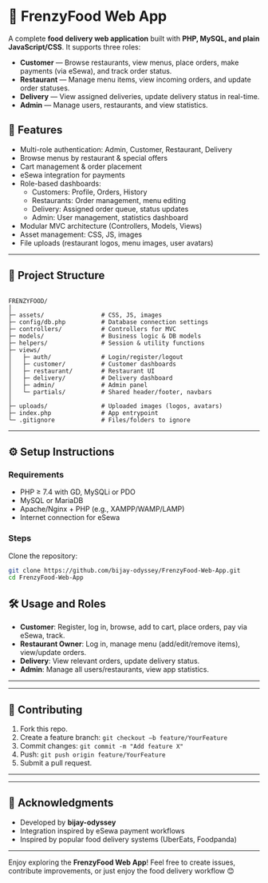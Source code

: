 

# 🍔 FrenzyFood Web App

A complete **food delivery web application** built with **PHP, MySQL, and plain JavaScript/CSS**. It supports three roles:

- **Customer** — Browse restaurants, view menus, place orders, make payments (via eSewa), and track order status.
- **Restaurant** — Manage menu items, view incoming orders, and update order statuses.
- **Delivery** — View assigned deliveries, update delivery status in real-time.
- **Admin** — Manage users, restaurants, and view statistics.


## 🚀 Features

- Multi-role authentication: Admin, Customer, Restaurant, Delivery
- Browse menus by restaurant & special offers
- Cart management & order placement
- eSewa integration for payments
- Role-based dashboards:
  - Customers: Profile, Orders, History
  - Restaurants: Order management, menu editing
  - Delivery: Assigned order queue, status updates
  - Admin: User management, statistics dashboard
- Modular MVC architecture (Controllers, Models, Views)
- Asset management: CSS, JS, images
- File uploads (restaurant logos, menu images, user avatars)

---

## 📁 Project Structure

```

FRENZYFOOD/
│
├─ assets/                # CSS, JS, images
├─ config/db.php          # Database connection settings
├─ controllers/           # Controllers for MVC
├─ models/                # Business logic & DB models
├─ helpers/               # Session & utility functions
├─ views/
│   ├─ auth/              # Login/register/logout
│   ├─ customer/          # Customer dashboards
│   ├─ restaurant/        # Restaurant UI
│   ├─ delivery/          # Delivery dashboard
│   ├─ admin/             # Admin panel
│   └─ partials/          # Shared header/footer, navbars
│
├─ uploads/               # Uploaded images (logos, avatars)
├─ index.php              # App entrypoint
└─ .gitignore             # Files/folders to ignore

````

---

## ⚙️ Setup Instructions

### Requirements
- PHP ≥ 7.4 with GD, MySQLi or PDO
- MySQL or MariaDB
- Apache/Nginx + PHP (e.g., XAMPP/WAMP/LAMP)
- Internet connection for eSewa

### Steps

 Clone the repository:
   ```bash
   git clone https://github.com/bijay-odyssey/FrenzyFood-Web-App.git
   cd FrenzyFood-Web-App
````

 

 

## 🛠️ Usage and Roles

* **Customer**: Register, log in, browse, add to cart, place orders, pay via eSewa, track.
* **Restaurant Owner**: Log in, manage menu (add/edit/remove items), view/update orders.
* **Delivery**: View relevant orders, update delivery status.
* **Admin**: Manage all users/restaurants, view app statistics.

---

 
---

## 👤 Contributing

1. Fork this repo.
2. Create a feature branch: `git checkout –b feature/YourFeature`
3. Commit changes: `git commit -m "Add feature X"`
4. Push: `git push origin feature/YourFeature`
5. Submit a pull request.

---
 
---

## 🤝 Acknowledgments

* Developed by **bijay-odyssey**
* Integration inspired by eSewa payment workflows
* Inspired by popular food delivery systems (UberEats, Foodpanda)

---

Enjoy exploring the **FrenzyFood Web App**! Feel free to create issues, contribute improvements, or just enjoy the food delivery workflow 😊

```

 

